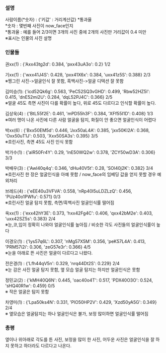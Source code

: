 ### 설명<br/>
사람이름(*숫자) : {'키값' : 거리계산값} *통과율 <br/>
*숫자 : 몇번째 사진이 now_face인지<br/>
*통과율 : 예를 들어 2/3이면 3개의 사진 중에 2개의 사진만 거리값이 0.4 미만<br/>
※표시는 인물의 사진 설명<br/>

### 인물들<br/>
권xx(1) : {'Axx43tg2d': 0.384, 'pxx43uA3o': 0.2} 1/2<br/>

기xx(1) : {'wxx41J4S': 0.428, 'pxx41X6x': 0.384, 'uxx41z5S': 0.388} 2/3<br/>
※찡그린 사진->얼굴인식 잘 못함, 흑백사진->얼굴 디텍션 잘 못함<br/>

김미승(1):  {'icd52Qk6g': 0.563, 'PeC52SQ3vGHD': 0.499, 'Rbw52HZ5l': 0.415, 'dnE52mi2U': 0.284, 'dqL52PJ4C': 0.366} 2/5<br/>
※얼굴 45도 측면 사진이 다를 확률이 높다, 위로 45도 다르다고 인식할 확률이 높다.<br/>

김상욱(4) : {'BtL55f2E': 0.461, 'mPD55h3F': 0.384, 'XFf55I1D': 0.408} 1/3<br/>
※여러 명이 나온 사진에 다른 사람 얼굴을 탐지, 화질이 안 좋으면 얼굴인식이 어렵다<br/>

박xx(6) :  {'Bxx50EM5d': 0.446, 'Jxx50aL4A': 0.385, 'jxx50KI2A': 0.368, 'Oxx50uT1J': 0.503, 'Xxx50SA3s': 0.395} 3/5<br/>
※흐린사진, 측면 45도 사진 인식 못함<br/>

박가수(1) : {'aIR50Fr4Y': 0.29, 'lnE50WQ2w': 0.378, 'ZCY50wD3A': 0.306} 3/3<br/>

박배우(3) : {'Awl40q4q': 0.346, 'dHu40V5t': 0.28, 'SOl40j2K': 0.382} 3/4<br/>
※흐린사진 한 장은 얼굴인식을 아예 못함 / now_face의 임베딩 값을 얻지 못할 경우 예외처리<br/>

브레드(4) : {'eEE40u3VFVA': 0.558, 'nRp40I5uLDZLzQ': 0.456, 'PUz40o1PWfu': 0.571} 0/3 <br/>
※흐린사진 얼굴 탐지 못함, 측면/흑백사진 얼굴인식률 떨어짐<br/>

옥xx(1) : {'exx42hY3E': 0.373, 'hxx42Fg4C': 0.406, 'qxx42bM2e': 0.403, 'uxx42SZ5s': 0.383} 2/4 <br/>
※눈,코,입이 정확히 나와야 얼굴인식률 높아짐 / 비슷한 각도 사진들의 얼굴인식률이 높다<br/>

이경오(1) : {'Iys57q6L': 0.307, 'nMg57X5M': 0.356, 'peK57L4A': 0.413, 'PRM57i2i': 0.306, 'zeG57e3r': 0.366} 4/5<br/>
※눈을 아래로 뜬 사진은 얼굴이 다르다고 나왔다.<br/>

전은경(1) : {'Lfh44qV5n': 0.329, 'nrq44Dt2S': 0.229} 2/4<br/>
※눈 감은 사진 얼굴 탐지 못함, 옆 모습 얼굴 탐지는 하지만 얼굴인식은 못함<br/>

정민교(2) : {'kMH40Q6N': 0.445, 'oac40o4T': 0.517, 'PDX40O3O': 0.524, 'sHQ40R1w': 0.459} 0/5<br/>
※ 작은 얼굴은 탐지 못함<br/>

차영미(1) : {'Lpa50ks4N': 0.331, 'PlO50HP2V': 0.429, 'Xzd50yA5G': 0.349} 2/4<br/>
※ 옆모습은 얼굴탐지는 하나 얼굴인식은 불가, 보정 많이하면 얼굴인식률 떨어짐<br/>

### 총평<br/>
옆이나 위아래로 각도를 튼 사진, 보정을 많이 한 사진, 어두운 사진은 얼굴인식을 잘 하지 못하고 하더라도 다르다고 나온다.<br/>
